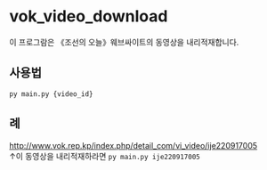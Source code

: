 # vok_video_download
이 프로그람은 《조선의 오늘》웨브싸이트의 동영상을 내리적재합니다.

## 사용법
`py main.py {video_id}`

## 례
http://www.vok.rep.kp/index.php/detail_com/vi_video/ije220917005  
↑이 동영상을 내리적재하라면
`py main.py ije220917005`
